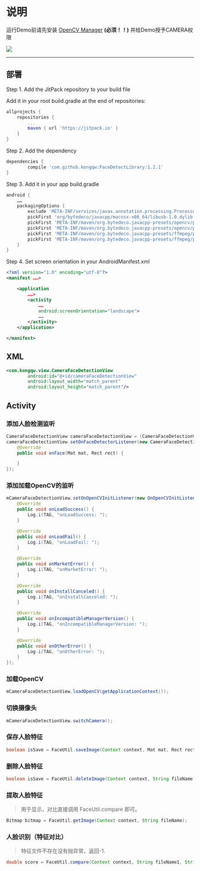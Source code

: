 # 说明

运行Demo前请先安装 [OpenCV Manager](https://github.com/kongqw/KqwFaceDetectionDemo/tree/master/OpenCVManager) **(必须！！)**
并给Demo授予CAMERA权限

[![](https://jitpack.io/v/kongqw/FaceDetectLibrary.svg)](https://jitpack.io/#kongqw/FaceDetectLibrary)


------------

## 部署

Step 1. Add the JitPack repository to your build file

Add it in your root build.gradle at the end of repositories:

``` gradle
allprojects {
    repositories {
        ...
        maven { url 'https://jitpack.io' }
    }
}
```

Step 2. Add the dependency

``` gradle
dependencies {
        compile 'com.github.kongqw:FaceDetectLibrary:1.2.1'
}
```


Step 3. Add it in your app build.gradle

``` gradle
android {
    ……
    packagingOptions {
        exclude 'META-INF/services/javax.annotation.processing.Processor'
        pickFirst 'org/bytedeco/javacpp/macosx-x86_64/libusb-1.0.dylib'
        pickFirst 'META-INF/maven/org.bytedeco.javacpp-presets/opencv/pom.properties'
        pickFirst 'META-INF/maven/org.bytedeco.javacpp-presets/opencv/pom.xml'
        pickFirst 'META-INF/maven/org.bytedeco.javacpp-presets/ffmpeg/pom.properties'
        pickFirst 'META-INF/maven/org.bytedeco.javacpp-presets/ffmpeg/pom.xml'
    }
}
```

Step 4. Set screen orientation in your AndroidManifest.xml
``` xml
<?xml version="1.0" encoding="utf-8"?>
<manifest ……>

    <application
        ……>
        <activity
            ……
            android:screenOrientation="landscape">
            ……
        </activity>
    </application>

</manifest>
```

## XML

``` xml
<com.kongqw.view.CameraFaceDetectionView
        android:id="@+id/cameraFaceDetectionView"
        android:layout_width="match_parent"
        android:layout_height="match_parent"/>
```

## Activity

### 添加人脸检测监听

``` java
CameraFaceDetectionView cameraFaceDetectionView = (CameraFaceDetectionView) findViewById(R.id.cameraFaceDetectionView);
cameraFaceDetectionView.setOnFaceDetectorListener(new CameraFaceDetectionView.OnFaceDetectorListener() {
    @Override
    public void onFace(Mat mat, Rect rect) {

    }
});
```

### 添加加载OpenCV的监听

``` java
mCameraFaceDetectionView.setOnOpenCVInitListener(new OnOpenCVInitListener() {
    @Override
    public void onLoadSuccess() {
        Log.i(TAG, "onLoadSuccess: ");
    }

    @Override
    public void onLoadFail() {
        Log.i(TAG, "onLoadFail: ");
    }

    @Override
    public void onMarketError() {
        Log.i(TAG, "onMarketError: ");
    }

    @Override
    public void onInstallCanceled() {
        Log.i(TAG, "onInstallCanceled: ");
    }

    @Override
    public void onIncompatibleManagerVersion() {
        Log.i(TAG, "onIncompatibleManagerVersion: ");
    }

    @Override
    public void onOtherError() {
        Log.i(TAG, "onOtherError: ");
    }
});
```

### 加载OpenCV

``` java
mCameraFaceDetectionView.loadOpenCV(getApplicationContext());
```

### 切换摄像头

``` java
mCameraFaceDetectionView.switchCamera();
```

### 保存人脸特征

``` java
boolean isSave = FaceUtil.saveImage(Context context, Mat mat, Rect rect, String fileName);
```

### 删除人脸特征

``` java
boolean isSave = FaceUtil.deleteImage(Context context, String fileName);
```

### 提取人脸特征

> 用于显示，对比直接调用 FaceUtil.compare 即可。

``` java
Bitmap bitmap = FaceUtil.getImage(Context context, String fileName);
```

### 人脸识别（特征对比）

> 特征文件不存在没有抛异常，返回-1.

``` java
double score = FaceUtil.compare(Context context, String fileName1, String fileName2);
```


